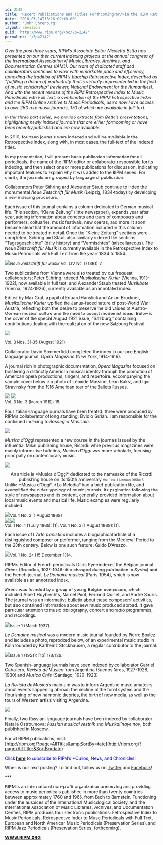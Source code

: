 ```yaml
---
id: 2142
title: 'Recent Publications and Titles Forthcoming<br/>in the RIPM Retrospective Index to Music Periodicals with Full Text<br/>Part II'
date: '2018-03-14T13:26:02+00:00'
author: 'John Ehrenburg'
layout: revision
guid: 'http://www.ripm.org/cnc/?p=2142'
permalink: '/?p=2142'
---
```


*Over the past three years, RIPM’s Associate Editor Nicoletta Betta has presented on our then current indexing projects at the annual congress of the International Association of Music Libraries, Archives, and Documentation Centres (IAML). Our team of dedicated staff and collaborators continues to work with remarkable pace and efficiency, upholding the tradition of RIPM’s flagship Retrospective Index, described as “fulfilling a dream of productivity that is virtually unprecedented in the field of music scholarship” (reviewer, National Endowment for the Humanities). And with the recent release of the RIPM Retrospective Index to Music Periodicals with Full Text, a combination of the RIPM Retrospective Index and the RIPM Online Archive to Music Periodicals, users now have access to over 260 rare music journals, 170 of which are available in full-text.*

*In this three part series, we provide extracts from Betta’s presentations, highlighting newly indexed journals that are either forthcoming or have been recently published and are now available.*

In 2016, fourteen journals were indexed and will be available in the Retrospective Index, along with, in most cases, the full-text of the indexed titles.

In my presentation, I will present basic publication information for all periodicals, the name of the RIPM editor or collaborator responsible for its indexing, and then select one or more publications for discussion, indicating important features to explain why it was added to the RIPM series. For clarity, the journals are grouped by language of publication.

Collaborators Peter Sühring and Alexander Staub continue to index the monumental *Neue Zeitschrift für Musik* (Leipzig, 1834-today) by developing a new indexing procedure.

Each issue of this journal contains a column dedicated to German musical life. This section, “Kleine Zeitung” (little newspaper), expands year after year, adding information about concerts and tours of composers and performers, obituaries, music festivals, new operas, and more. It soon became clear that the amount of information included in this column needed to be treated in detail. Once the “Kleine Zeitung” sections were completed, Sühring and Staub also similarly indexed the sections “Tagesgeschichte” (daily history) and “Vermischtes” (miscellaneous). The *Neue Zeitschrift für Musik* is currently available in the Retrospective Index to Music Periodicals with Full Text from the years 1834 to 1854.

*![](http://www.ripm.org/cnc/wp-content/uploads/2018/03/1.2-IAML-2016.jpg)<span style="font-size: 10pt;">Neue Zeitschrift für Musik</span>*<span style="font-size: 10pt;"> Vol. LIV No. I (1861): 7.</span>

Two publications from Vienna were also treated by our frequent collaborators; Peter Sühring indexed *Musikalischer Kurier* (Vienna, 1919-1922), now available in full text, and Alexander Staub treated *Musikbote* (Vienna, 1924-1926), currently available as an annotated index.

Edited by Max Graf, a pupil of Eduard Hanslick and Anton Bruckner, *Musikalischer Kurier* typified the Janus-faced nature of post-World War I Austria, reflecting both the desire to preserve the old values of Austro-German musical culture and the need to accept modernist ideas. Below is the cover of the special August 1921 issue, “Salzburg,” containing contributions dealing with the realization of the new Salzburg Festival.

![](http://www.ripm.org/cnc/wp-content/uploads/2018/03/2-IAML-2016.jpg)

<span style="font-size: 10pt;">Vol. 3 Nos. 31-35 (August 1921).</span>

Collaborator David Sommerfield completed the index to our one English-language journal, *Opera Magazine* (New York, 1914-1916).

A journal rich in photographic documentation, *Opera Magazine* focused on bolstering a distinctly American musical identity through the promotion of American opera productions, singers, and repertoire. Accompanying the sample cover below is a photo of Léonide Massine, Leon Bakst, and Igor Stravinsky from the 1916 American tour of the Ballets Russes.

![](http://www.ripm.org/cnc/wp-content/uploads/2018/03/3-IAML-2016.jpg) ![](http://www.ripm.org/cnc/wp-content/uploads/2018/03/4-IAMl-2016.jpg)  
<span style="font-size: 10pt;">Vol. 3 No. 3 (March 1916): 15.</span>

Four Italian-language journals have been treated; three were produced by RIPM’s collaborator of long standing: Elvidio Surian. I am responsible for the continued indexing to *Rassegna Musicale*.

![](http://www.ripm.org/cnc/wp-content/uploads/2018/03/5-IAML-2016.jpg)

*Musica d’Oggi* represented a new course in the journals issued by the influential Milan publishing house, Ricordi: while previous magazines were mainly informative bulletins, *Musica d’Oggi* was more scholarly, focusing principally on contemporary music.

![](http://www.ripm.org/cnc/wp-content/uploads/2018/03/6-IAML-2016-1024x835.jpg)

<div style="text-align: center;">An article in *Musica d’Oggi* dedicated to the namesake of the Ricordi publishing house on its 150th anniversary  
<span style="font-size: 70%;">Vol. 1 No. 1 (January 1958): 5.</span></div>Unlike *Musica d’Oggi*, *La Melodia* had a brief publication life, and exemplified the older typology of music journals; its pagination following the style of newspapers and its content, generally, provided information about local music events and musical life. Music examples were regularly included.

![](http://www.ripm.org/cnc/wp-content/uploads/2018/03/7.1-IAML-2016.jpg)<span style="font-size: 10pt;">Vol. 1 No. 3 (1 August 1869)  
![](http://www.ripm.org/cnc/wp-content/uploads/2018/03/8-IAML-2016.jpg)![](http://www.ripm.org/cnc/wp-content/uploads/2018/03/9-IAML-2016.jpg)  
Vol. 1 No. 1 (1 July 1869): \[1\]; Vol. 1 No. 3 (1 August 1869): \[1\].</span><span style="font-size: 10pt;"> </span>

Each issue of *L’Arte pianistica* includes a biographical article of a distinguished composer or performer, ranging from the Medieval Period to the 20th century. Below is one such feature: Guido D’Arezzo.

![](http://www.ripm.org/cnc/wp-content/uploads/2018/03/10-IAML-2016.jpg)<span style="font-size: 10pt;">Vol. 1 No. 24 (15 December 1914.</span>

RIPM’s Editor of French periodicals Doris Pyee indexed the Belgian journal *Sirène* (Bruxelles, 1937-1946; title changed during publication to *Syrinx*) and the French journal, *Le Domaine musical* (Paris, 1954), which is now available as an annotated index.

*Sirène* was founded by a group of young Belgian composers, which included Albert Huybrechts, Marcel Poot, Fernand Quinet, and André Souris. The journal was an informative bulletin about these composers’ activities, but also contained information about new music produced abroad. It gave particular attention to music bibliography, concert and radio programmes, and recordings.

![](http://www.ripm.org/cnc/wp-content/uploads/2018/03/12-IAML-2016.jpg)<span style="font-size: 10pt;">Issue 1 (March 1937).</span>

*Le Domaine musical* was a modern music journal founded by Pierre Boulez and includes a photo, reprodced below, of an experimental music studio in Köln founded by Karlheinz Stockhausen, a regular contributor to the journal.

![](http://www.ripm.org/cnc/wp-content/uploads/2018/03/14-IAML-2016.jpg)<span style="font-size: 10pt;">Issue 1 (1954): \[1p\] 128/129.</span>

Two Spanish-language journals have been indexed by collaborator Gabriel Caballero, *Revista de Musica* from Argentina (Buenos Aires, 1927-1928, 1930) and *Musica Chile* (Santiago, 1920-1923).

*La Revista de Musica*‘s main aim was to inform Argentine music amateurs about events happening abroad: the decline of the tonal system and the flourishing of new harmonic theories, the birth of new media, as well as the tours of Western artists visiting Argentina.

![](http://www.ripm.org/cnc/wp-content/uploads/2018/03/15-IAML-2016.jpg)

Finally, two Russian-language journals have been indexed by collaborator Natalia Ostroumova: *Russian musical vestnik* and *Muzikal’naya nov*, both published in Moscow.

For all RIPM publications, visit:  
[http://ripm.org/?page=AllTitles&amp;SortBy=date](http://ripm.org/?page=AllTitles&SortBy=date)

<span style="color: #0000ff;">Click **<span style="color: #ff0000;">[here](http://ripm.org/?page=cncsubscribe)</span>** to subscribe to RIPM’s *Curios, News, and Chronicles! </span>

When is our next posting? To find out, follow us on [Twitter](https://twitter.com/RIPMCenter) and [Facebook](https://www.facebook.com/RIPMCenter/)!

\*\*\*

RIPM is an international non-profit organization preserving and providing access to music periodicals published in more than twenty countries between approximately 1760 and 1966, from Bach to Bernstein. Functioning under the auspices of the International Musicological Society, and the International Association of Music Libraries, Archives, and Documentation Centres, RIPM produces four electronic publications: Retrospective Index to Music Periodicals, Retrospective Index to Music Periodicals with Full Text, European and North American Music Periodicals (Preservation Series), and RIPM Jazz Periodicals (Preservation Series, forthcoming).

[**WWW.RIPM.ORG**](http://cts.vresp.com/c/?RIPMConsortiumLtd./606886bac9/3fdca83fa7/d715bbc74f)
